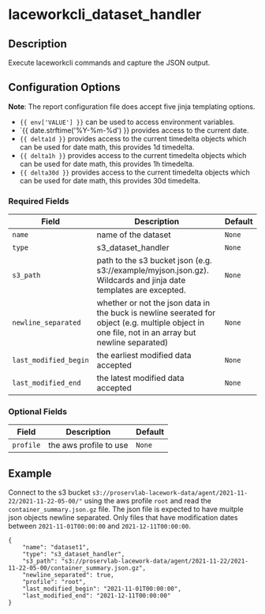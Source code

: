 # laceworkcli_dataset_handler

## Description

Execute laceworkcli commands and capture the JSON output.

## Configuration Options

**Note**: The report configuration file does accept five jinja templating options. 

* `{{ env['VALUE'] }}` can be used to access environment variables.
* `{{ date.strftime('%Y-%m-%d') }} provides access to the current date.
* `{{ delta1d }}` provides access to the current timedelta objects which can be used for date math, this provides 1d timedelta.
* `{{ delta1h }}` provides access to the current timedelta objects which can be used for date math, this provides 1h timedelta.
* `{{ delta30d }}` provides access to the current timedelta objects which can be used for date math, this provides 30d timedelta.

### Required Fields

| Field | Description | Default |
|-------|-------------|---------|
|`name` | name of the dataset | `None` |
|`type` | s3_dataset_handler | `None` |
|`s3_path` | path to the s3 bucket json (e.g. s3://example/myjson.json.gz). Wildcards and jinja date templates are excepted. | `None` |
|`newline_separated` | whether or not the json data in the buck is newline seerated for object (e.g. multiple object in one file, not in an array but newline separated) | `None` |
|`last_modified_begin` | the earliest modified data accepted | `None` |
|`last_modified_end` | the latest modified data accepted | `None` |

### Optional Fields

| Field | Description | Default |
|-------|-------------|---------|
|`profile` | the aws profile to use | `None` |

## Example

Connect to the s3 bucket `s3://proservlab-lacework-data/agent/2021-11-22/2021-11-22-05-00/"` using the aws profile `root` and read the `container_summary.json.gz` file. The json file is expected to have muitple json objects newline separated. Only files that have modification dates between `2021-11-01T00:00:00` and `2021-12-11T00:00:00`.

```
{
    "name": "dataset1",
    "type": "s3_dataset_handler",
    "s3_path": "s3://proservlab-lacework-data/agent/2021-11-22/2021-11-22-05-00/container_summary.json.gz",
    "newline_separated": true,
    "profile": "root",
    "last_modified_begin": "2021-11-01T00:00:00",
    "last_modified_end": "2021-12-11T00:00:00"
}
````